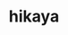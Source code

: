 ---
title: hikaya
logo: hikaya.png
projectUrl: https://hikaya.io
linkText: "https://github.com/hikaya-io"
description: "Hikaya, which means story in Arabic works with nonprofits to introduce a set of integrated tools that re-engineer how data are used within these organizations."
context: "By building open source solutions on common data standards,hikaya will be able to help nonprofits worldwide improve their delivery of goods and services to those most in need while making reporting to funders more transparent."
fund: "FOSS Fund Year End"
awarded: true
---